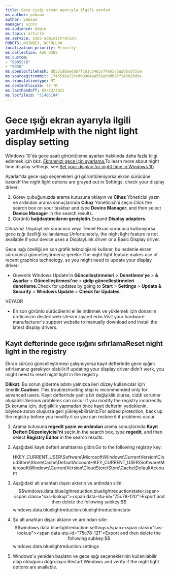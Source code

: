 ```yaml
---
title: Gece ışığı ekran ayarıyla ilgili yardım
ms.author: pebaum
author: pebaum
manager: scotv
ms.audience: Admin
ms.topic: article
ms.service: o365-administration
ROBOTS: NOINDEX, NOFOLLOW
localization_priority: Priority
ms.collection: Adm_O365
ms.custom:
- "9005578"
- "9930"
ms.openlocfilehash: db551db6edab7fca1cb465cf466575a2dbcd755e
ms.sourcegitcommit: 1f43598a726cdb9904aa501eb8db87f143020d9e
ms.translationtype: MT
ms.contentlocale: tr-TR
ms.lasthandoff: 03/23/2021
ms.locfileid: "51405184"
---
```

# <a name="help-with-the-night-light-display-setting"></a><span data-ttu-id="75c78-102">Gece ışığı ekran ayarıyla ilgili yardım</span><span class="sxs-lookup"><span data-stu-id="75c78-102">Help with the night light display setting</span></span>

<span data-ttu-id="75c78-103">Windows 10'da gece saati görüntüleme ayarları hakkında daha fazla bilgi edinmek için bkz. [Ekranınızı gece için ayarlama.](https://support.microsoft.com/windows/set-your-display-for-night-time-in-windows-10-18fe903a-e0a1-8326-4c68-fd23d7aaf136)</span><span class="sxs-lookup"><span data-stu-id="75c78-103">To learn more about night time display settings, see [Set your display for night time in Windows 10](https://support.microsoft.com/windows/set-your-display-for-night-time-in-windows-10-18fe903a-e0a1-8326-4c68-fd23d7aaf136).</span></span>

<span data-ttu-id="75c78-104">Ayarlar'da gece ışığı seçenekleri gri görüntüleniyorsa ekran sürücüne bakın:</span><span class="sxs-lookup"><span data-stu-id="75c78-104">If the night light options are grayed out in Settings, check your display driver:</span></span> 

1. <span data-ttu-id="75c78-105">Görev çubuğunuzda arama kutusuna tıklayın ve **Cihaz** Yöneticisi yazın ve ardından arama sonuçlarında **Cihaz** Yöneticisi'ni seçin.</span><span class="sxs-lookup"><span data-stu-id="75c78-105">Click the search box on your taskbar and type **Device Manager**, and then select **Device Manager** in the search results.</span></span>
1. <span data-ttu-id="75c78-106">Görüntü **bağdaştırıcılarını genişletin.**</span><span class="sxs-lookup"><span data-stu-id="75c78-106">Expand **Display adapters**.</span></span> 

<span data-ttu-id="75c78-107">Cihazınız DisplayLink sürücüsü veya Temel Ekran sürücüsü kullanıyorsa gece ışığı özelliği kullanılamaz.</span><span class="sxs-lookup"><span data-stu-id="75c78-107">Unfortunately, the night light feature is not available if your device uses a DisplayLink driver or a Basic Display driver.</span></span>

<span data-ttu-id="75c78-108">Gece ışığı özelliği en son grafik teknolojisini kullanır, bu nedenle ekran sürücünizi güncelleştirmeniz gerekir:</span><span class="sxs-lookup"><span data-stu-id="75c78-108">The night light feature makes use of recent graphics technology, so you might need to update your display driver:</span></span>  

- <span data-ttu-id="75c78-109">Güvenlik Windows Update'in **Güncelleştirmeleri**  >  **Denetleme'ye**  >  **& Ayarlar**  >  **Güncelleştirmesi'ne**  >  **gidip güncelleştirmeleri denetleme.**</span><span class="sxs-lookup"><span data-stu-id="75c78-109">Check for updates by going to **Start** > **Settings** > **Update & Security** > **Windows Update** > **Check for Updates**.</span></span>  

<span data-ttu-id="75c78-110">VEYA</span><span class="sxs-lookup"><span data-stu-id="75c78-110">OR</span></span>

- <span data-ttu-id="75c78-111">En son görüntü sürücülerini el ile indirmek ve yüklemek için donanım üreticinizin destek web sitesini ziyaret edin.</span><span class="sxs-lookup"><span data-stu-id="75c78-111">Visit your hardware manufacturer's support website to manually download and install the latest display drivers.</span></span>

## <a name="reset-night-light-in-the-registry"></a><span data-ttu-id="75c78-112">Kayıt defterinde gece ışığını sıfırlama</span><span class="sxs-lookup"><span data-stu-id="75c78-112">Reset night light in the registry</span></span>

<span data-ttu-id="75c78-113">Ekran sürücü güncelleştirmeyi çalışmıyorsa kayıt defterinde gece ışığını sıfırlamanız gerekiyor olabilir.</span><span class="sxs-lookup"><span data-stu-id="75c78-113">If updating your display driver didn't work, you might need to reset night light in the registry.</span></span>  

<span data-ttu-id="75c78-114">**Dikkat:** Bu sorun giderme adımı yalnızca ileri düzey kullanıcılar için önerilir.</span><span class="sxs-lookup"><span data-stu-id="75c78-114">**Caution:** This troubleshooting step is recommended only for advanced users.</span></span> <span data-ttu-id="75c78-115">Kayıt defterinde yanlış bir değişiklik olursa, ciddi sorunlar oluşabilir.</span><span class="sxs-lookup"><span data-stu-id="75c78-115">Serious problems can occur if you modify the registry incorrectly.</span></span> <span data-ttu-id="75c78-116">Ek koruma için, değişiklik yapmadan önce kayıt defterini yedeklenin, böylece sorun oluşursa geri yükleyebilirsiniz.</span><span class="sxs-lookup"><span data-stu-id="75c78-116">For added protection, back up the registry before you modify it so  you can restore it if problems occur.</span></span>

1. <span data-ttu-id="75c78-117">Arama kutusuna **regedit yazın ve ardından** arama sonuçlarında **Kayıt Defteri Düzenleyicisi'ni** seçin.</span><span class="sxs-lookup"><span data-stu-id="75c78-117">In the search box, type **regedit**, and then select **Registry Editor** in the search results.</span></span>

1. <span data-ttu-id="75c78-118">Aşağıdaki kayıt defteri anahtarına gidin:</span><span class="sxs-lookup"><span data-stu-id="75c78-118">Go to the following registry key:</span></span> 

    <span data-ttu-id="75c78-119">HKEY_CURRENT_USER\Software\Microsoft\Windows\CurrentVersion\CloudStore\Store\Cache\DefaultAccount</span><span class="sxs-lookup"><span data-stu-id="75c78-119">HKEY_CURRENT_USER\Software\Microsoft\Windows\CurrentVersion\CloudStore\Store\Cache\DefaultAccount</span></span>

1. <span data-ttu-id="75c78-120">Aşağıdaki alt anahtarı dışarı aktarın ve ardından silin:$$windows.data.bluelightreduction.bluelightreductionstate</span><span class="sxs-lookup"><span data-stu-id="75c78-120">Export and then delete the following subkey:$$windows.data.bluelightreduction.bluelightreductionstate</span></span>

1. <span data-ttu-id="75c78-121">Şu alt anahtarı dışarı aktarın ve ardından silin:$$windows.data.bluelightreduction.settings</span><span class="sxs-lookup"><span data-stu-id="75c78-121">Export and then delete the following subkey:$$windows.data.bluelightreduction.settings</span></span>

1. <span data-ttu-id="75c78-122">Windows'u yeniden başlatın ve gece ışığı seçeneklerinin kullanılabilir olup olduğunu doğrulayın.</span><span class="sxs-lookup"><span data-stu-id="75c78-122">Restart Windows and verify if the night light options are available.</span></span>



